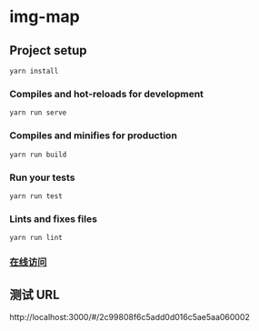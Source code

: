 # img-map

## Project setup
```
yarn install
```

### Compiles and hot-reloads for development
```
yarn run serve
```

### Compiles and minifies for production
```
yarn run build
```

### Run your tests
```
yarn run test
```

### Lints and fixes files
```
yarn run lint
```

### [在线访问](https://zaxlct.github.io/img-map/#/2c99808f6c5add0d016c5ae5aa060002)

## 测试 URL
http://localhost:3000/#/2c99808f6c5add0d016c5ae5aa060002

